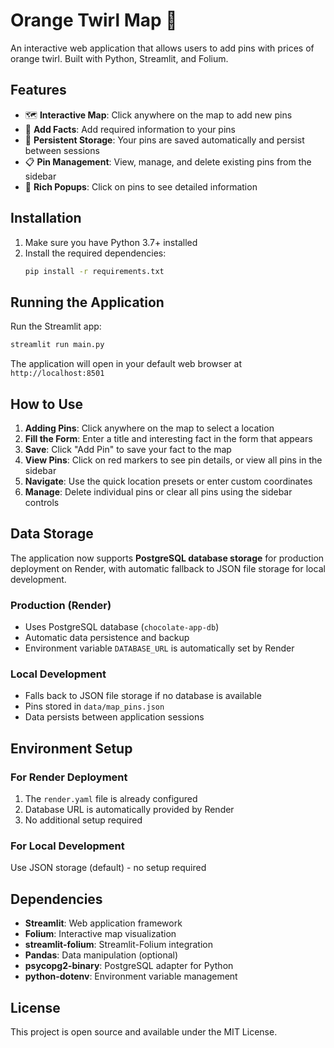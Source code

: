 # Orange Twirl Map 📍

An interactive web application that allows users to add pins with prices of orange twirl. Built with Python, Streamlit, and Folium.

## Features

- 🗺️ **Interactive Map**: Click anywhere on the map to add new pins
- 📝 **Add Facts**: Add required information to your pins
- 💾 **Persistent Storage**: Your pins are saved automatically and persist between sessions
- 📋 **Pin Management**: View, manage, and delete existing pins from the sidebar
- 📍 **Rich Popups**: Click on pins to see detailed information

## Installation

1. Make sure you have Python 3.7+ installed
2. Install the required dependencies:
   ```bash
   pip install -r requirements.txt
   ```

## Running the Application

Run the Streamlit app:
```bash
streamlit run main.py
```

The application will open in your default web browser at `http://localhost:8501`

## How to Use

1. **Adding Pins**: Click anywhere on the map to select a location
2. **Fill the Form**: Enter a title and interesting fact in the form that appears
3. **Save**: Click "Add Pin" to save your fact to the map
4. **View Pins**: Click on red markers to see pin details, or view all pins in the sidebar
5. **Navigate**: Use the quick location presets or enter custom coordinates
6. **Manage**: Delete individual pins or clear all pins using the sidebar controls

## Data Storage

The application now supports **PostgreSQL database storage** for production deployment on Render, with automatic fallback to JSON file storage for local development.

### Production (Render)
- Uses PostgreSQL database (`chocolate-app-db`)
- Automatic data persistence and backup
- Environment variable `DATABASE_URL` is automatically set by Render

### Local Development
- Falls back to JSON file storage if no database is available
- Pins stored in `data/map_pins.json`
- Data persists between application sessions


## Environment Setup

### For Render Deployment
1. The `render.yaml` file is already configured
2. Database URL is automatically provided by Render
3. No additional setup required

### For Local Development
Use JSON storage (default) - no setup required

## Dependencies

- **Streamlit**: Web application framework
- **Folium**: Interactive map visualization
- **streamlit-folium**: Streamlit-Folium integration
- **Pandas**: Data manipulation (optional)
- **psycopg2-binary**: PostgreSQL adapter for Python
- **python-dotenv**: Environment variable management

## License

This project is open source and available under the MIT License.
